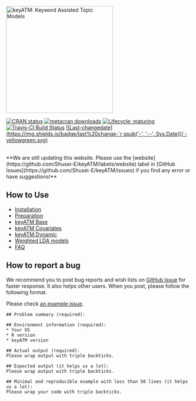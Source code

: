 <img src="https://shusei-e.github.io/keyATM/reference/figures/keyATM_logoFull.svg" alt="keyATM: Keyword Assisted Topic Models" width="290"/>

<!-- badges: start -->
[![CRAN status](https://www.r-pkg.org/badges/version/keyATM)](https://CRAN.R-project.org/package=keyATM)
[![metacran downloads](https://cranlogs.r-pkg.org/badges/grand-total/keyATM)](https://cran.r-project.org/package=keyATM)
[![Lifecycle:
maturing](https://img.shields.io/badge/lifecycle-maturing-blue.svg)](https://www.tidyverse.org/lifecycle/#maturing)
[![Travis-CI Build Status](https://travis-ci.com/Shusei-E/keyATM.svg?branch=master)](https://travis-ci.com/Shusei-E/keyATM)
[![Last-changedate](https://img.shields.io/badge/last%20change-`r gsub('-', '--', Sys.Date())`-yellowgreen.svg)](/commits/master)
<!-- badges: end -->

<br>
**We are still updating this website. Please use the [website](https://github.com/Shusei-E/keyATM/labels/website) label in [GitHub Issues](https://github.com/Shusei-E/keyATM/issues) if you find any error or have suggestions!**


## How to Use
* [Installation](articles/pkgdown_files/Installation.html)
* [Preparation](articles/pkgdown_files/Preparation.html)
* [keyATM Base](articles/pkgdown_files/keyATM_base.html)
* [keyATM Covariates](articles/pkgdown_files/keyATM_cov.html)
* [keyATM Dynamic](articles/pkgdown_files/keyATM_dynamic.html)
* [Weighted LDA models](articles/pkgdown_files/Weighted_LDA.html)
* [FAQ](articles/pkgdown_files/FAQ.html)

## How to report a bug
We recommend you to post bug reports and wish lists on [GitHub Issue](https://github.com/Shusei-E/keyATM/issues) for faster response. It also helps other users. When you post, please follow the following format. 

Please check [an example issue](https://github.com/Shusei-E/keyATM/issues/46).

```
## Problem summary (required):

## Environment information (required):
* Your OS
* R version
* keyATM version

## Actual output (required):
Please wrap output with triple backticks.

## Expected output (it helps us a lot):
Please wrap output with triple backticks.

## Minimal and reproducible example with less than 50 lines (it helps us a lot):
Please wrap your code with triple backticks.

```



